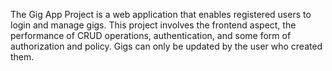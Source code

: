 The Gig App Project is a web application that enables registered users to login and manage gigs. This project involves the frontend aspect, the performance of CRUD operations, authentication, and some form of authorization and policy. Gigs can only be updated by the user who created them.
